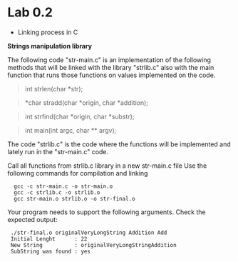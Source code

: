 # Lab 0.2 

- Linking process in C 

**Strings manipulation library**

The following code "str-main.c" is an implementation of the following methods 
that will be linked with the library "strlib.c" also with the main function 
that runs those functions on values implemented on the code.

> int strlen(char *str);

> *char stradd(char *origin, char *addition);

> int strfind(char *origin, char *substr);

> int main(int argc, char ** argv);

The code "strlib.c" is the code where the functions will be implemented and lately run 
in the "str-main.c" code. 

Call all functions from strlib.c library in a new str-main.c file
Use the following commands for compilation and linking

```
  gcc -c str-main.c -o str-main.o
  gcc -c strlib.c -o strlib.o
  gcc str-main.o strlib.o -o str-final.o
```

Your program needs to support the following arguments. Check the expected output:

```
 ./str-final.o originalVeryLongString Addition Add
 Initial Lenght      : 22
 New String          : originalVeryLongStringAddition
 SubString was found : yes
```
